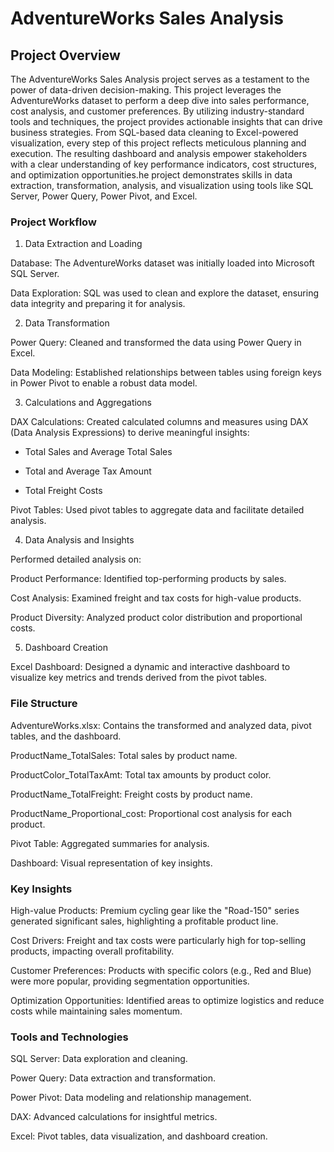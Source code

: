 # AdventureWorks Sales Analysis

## Project Overview

The AdventureWorks Sales Analysis project serves as a testament to the power of data-driven decision-making. This project leverages the AdventureWorks dataset to perform a deep dive into sales performance, cost analysis, and customer preferences. By utilizing industry-standard tools and techniques, the project provides actionable insights that can drive business strategies. From SQL-based data cleaning to Excel-powered visualization, every step of this project reflects meticulous planning and execution. The resulting dashboard and analysis empower stakeholders with a clear understanding of key performance indicators, cost structures, and optimization opportunities.he project demonstrates skills in data extraction, transformation, analysis, and visualization using tools like SQL Server, Power Query, Power Pivot, and Excel.

### Project Workflow

1. Data Extraction and Loading

Database: The AdventureWorks dataset was initially loaded into Microsoft SQL Server.

Data Exploration: SQL was used to clean and explore the dataset, ensuring data integrity and preparing it for analysis.

2. Data Transformation

Power Query: Cleaned and transformed the data using Power Query in Excel.

Data Modeling: Established relationships between tables using foreign keys in Power Pivot to enable a robust data model.

3. Calculations and Aggregations

DAX Calculations: Created calculated columns and measures using DAX (Data Analysis Expressions) to derive meaningful insights:

- Total Sales and Average Total Sales

- Total and Average Tax Amount

- Total Freight Costs

Pivot Tables: Used pivot tables to aggregate data and facilitate detailed analysis.

4. Data Analysis and Insights

Performed detailed analysis on:

Product Performance: Identified top-performing products by sales.

Cost Analysis: Examined freight and tax costs for high-value products.

Product Diversity: Analyzed product color distribution and proportional costs.

5. Dashboard Creation

Excel Dashboard: Designed a dynamic and interactive dashboard to visualize key metrics and trends derived from the pivot tables.

### File Structure

AdventureWorks.xlsx: Contains the transformed and analyzed data, pivot tables, and the dashboard.

ProductName_TotalSales: Total sales by product name.

ProductColor_TotalTaxAmt: Total tax amounts by product color.

ProductName_TotalFreight: Freight costs by product name.

ProductName_Proportional_cost: Proportional cost analysis for each product.

Pivot Table: Aggregated summaries for analysis.

Dashboard: Visual representation of key insights.

### Key Insights

High-value Products: Premium cycling gear like the "Road-150" series generated significant sales, highlighting a profitable product line.

Cost Drivers: Freight and tax costs were particularly high for top-selling products, impacting overall profitability.

Customer Preferences: Products with specific colors (e.g., Red and Blue) were more popular, providing segmentation opportunities.

Optimization Opportunities: Identified areas to optimize logistics and reduce costs while maintaining sales momentum.

### Tools and Technologies

SQL Server: Data exploration and cleaning.

Power Query: Data extraction and transformation.

Power Pivot: Data modeling and relationship management.

DAX: Advanced calculations for insightful metrics.

Excel: Pivot tables, data visualization, and dashboard creation.

